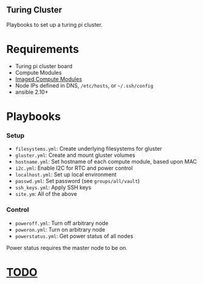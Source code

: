 Turing Cluster
---

Playbooks to set up a turing pi cluster.

Requirements
===

- Turing pi cluster board
- Compute Modules
- [Imaged Compute Modules](pi-stuffs/compute-module-init)
- Node IPs defined in DNS, `/etc/hosts`, or `~/.ssh/config`
- ansible 2.10+

Playbooks
===

### Setup

- `filesystems.yml`: Create underlying filesystems for gluster
- `gluster.yml`: Create and mount gluster volumes
- `hostname.yml`: Set hostname of each compute module, based upon MAC
- `i2c.yml`: Enable I2C for RTC and power control
- `localhost.yml`: Set up local environment
- `passwd.yml`: Set password (see `groups/all/vault`)
- `ssh_keys.yml`: Apply SSH keys
- `site.ym`: All of the above

### Control

- `poweroff.yml`: Turn off arbitrary node
- `poweron.yml`: Turn on arbitrary node
- `powerstatus.yml`: Get power status of all nodes

Power status requires the master node to be on.

[TODO](TODO.md)
===
